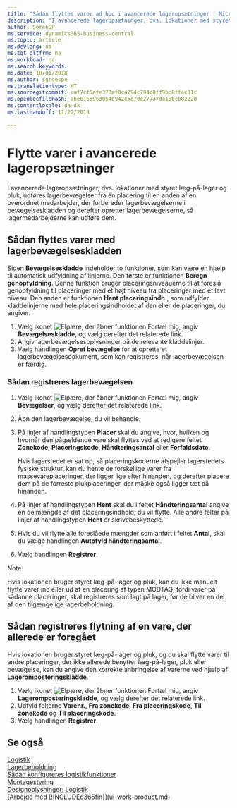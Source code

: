 ```yaml
---
title: "Sådan flyttes varer ad hoc i avancerede lageropsætninger | Microsoft Docs"
description: "I avancerede lageropsætninger, dvs. lokationer med styret læg-på-lager og pluk, udføres lagerbevægelser fra én placering til en anden af en overordnet medarbejder, der forbereder lagerbevægelserne i bevægelseskladden og derefter opretter lagerbevægelserne, så lagermedarbejderne kan udføre dem."
author: SorenGP
ms.service: dynamics365-business-central
ms.topic: article
ms.devlang: na
ms.tgt_pltfrm: na
ms.workload: na
ms.search.keywords: 
ms.date: 10/01/2018
ms.author: sgroespe
ms.translationtype: HT
ms.sourcegitcommit: caf7cf5afe370af0c4294c794c0ff9bc8ff4c31c
ms.openlocfilehash: abe6155963054b942e5d70e27737da15bcb82220
ms.contentlocale: da-dk
ms.lasthandoff: 11/22/2018

---
```

# <a name="move-items-in-advanced-warehouse-configurations"></a>Flytte varer i avancerede lageropsætninger
I avancerede lageropsætninger, dvs. lokationer med styret læg-på-lager og pluk, udføres lagerbevægelser fra én placering til en anden af en overordnet medarbejder, der forbereder lagerbevægelserne i bevægelseskladden og derefter opretter lagerbevægelserne, så lagermedarbejderne kan udføre dem.  

## <a name="to-move-items-with-the-warehouse-movement-worksheet"></a>Sådan flyttes varer med lagerbevægelseskladden
Siden **Bevægelseskladde** indeholder to funktioner, som kan være en hjælp til automatisk udfyldning af linjerne. Den første er funktionen **Beregn genopfyldning**. Denne funktion bruger placeringsniveauerne til at foreslå genopfyldning til placeringer med et højt niveau fra placeringer med et lavt niveau. Den anden er funktionen **Hent placeringsindh.**, som udfylder kladdelinjerne med hele placeringsindholdet af den eller de placeringer, du angiver.

1.  Vælg ikonet ![Elpære, der åbner funktionen Fortæl mig](media/ui-search/search_small.png "Fortæl mig, hvad du vil foretage dig"), angiv **Bevægelseskladde**, og vælg derefter det relaterede link.  
2.  Angiv lagerbevægelsesoplysninger på de relevante kladdelinjer.  
3. Vælg handlingen **Opret bevægelse** for at oprette et lagerbevægelsesdokument, som kan registreres, når lagerbevægelsen er færdig.  

### <a name="to-register-the-warehouse-movement"></a>Sådan registreres lagerbevægelsen  
1.  Vælg ikonet ![Elpære, der åbner funktionen Fortæl mig](media/ui-search/search_small.png "Fortæl mig, hvad du vil foretage dig"), angiv **Bevægelser**, og vælg derefter det relaterede link.  
2.  Åbn den lagerbevægelse, du vil behandle.  
3.  På linjer af handlingstypen **Placer** skal du angive, hvor, hvilken og hvornår den pågældende vare skal flyttes ved at redigere feltet **Zonekode**, **Placeringskode**, **Håndteringsantal** eller **Forfaldsdato**.  

    Hvis lagerstedet er sat op, så placeringskoderne afspejler lagerstedets fysiske struktur, kan du hente de forskellige varer fra massevareplaceringer, der ligger lige efter hinanden, og derefter placere dem på de forreste plukplaceringer, der måske også ligger tæt på hinanden.  
4.  På linjer af handlingstypen **Hent** skal du i feltet **Håndteringsantal** angive en delmængde af det placeringsindhold, du vil flytte. Alle andre felter på linjer af handlingstypen **Hent** er skrivebeskyttede.  
5.  Hvis du vil flytte alle foreslåede mængder som anført i feltet **Antal**, skal du vælge handlingen **Autofyld håndteringsantal**.  
6. Vælg handlingen **Registrer**.  

> [!NOTE]  
>  Hvis lokationen bruger styret læg-på-lager og pluk, kan du ikke manuelt flytte varer ind eller ud af en placering af typen MODTAG, fordi varer på sådanne placeringer, skal registreres som lagt på lager, før de bliver en del af den tilgængelige lagerbeholdning.

## <a name="to-register-the-movement-of-an-item-that-has-already-occurred"></a>Sådan registreres flytning af en vare, der allerede er foregået  
Hvis lokationen bruger styret læg-på-lager og pluk, og du skal flytte varer til andre placeringer, der ikke allerede benytter læg-på-lager, pluk eller bevægelse, kan du angive den korrekte anbringelse af varerne ved hjælp af **Lageromposteringskladde**.

1.  Vælg ikonet ![Elpære, der åbner funktionen Fortæl mig](media/ui-search/search_small.png "Fortæl mig, hvad du vil foretage dig"), angiv **Lageromposteringskladde**, og vælg derefter det relaterede link.  
2.  Udfyld felterne **Varenr.**, **Fra zonekode**, **Fra placeringskode**, **Til zonekode** og **Til placeringskode**.  
3.  Vælg handlingen **Registrer**.  

## <a name="see-also"></a>Se også  
[Logistik](warehouse-manage-warehouse.md)  
[Lagerbeholdning](inventory-manage-inventory.md)  
[Sådan konfigureres logistikfunktioner](warehouse-setup-warehouse.md)     
[Montagestyring](assembly-assemble-items.md)    
[Designoplysninger: Logistik](design-details-warehouse-management.md)  
[Arbejde med [!INCLUDE[d365fin](includes/d365fin_md.md)]](ui-work-product.md)

